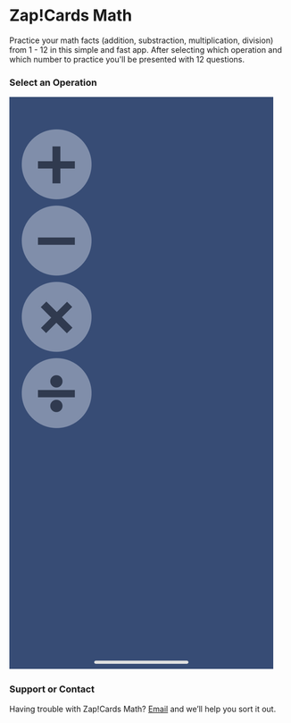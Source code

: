 # Zap!Cards Math
Practice your math facts (addition, substraction, multiplication, division) from 1 - 12 in this simple and fast app.
After selecting which operation and which number to practice you'll be presented with 12 questions.


### Select an Operation
![Select an Operation Screenshot](/screenshot-select-op.png)

### Support or Contact

Having trouble with Zap!Cards Math?
[Email](zap-math@harper.link) and we’ll help you sort it out.
